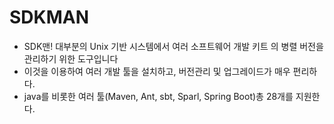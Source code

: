 # SDKMAN
 - SDK맨! 대부분의 Unix 기반 시스템에서 여러 소프트웨어 개발 키트 의 병렬 버전을 관리하기 위한 도구입니다
 - 이것을 이용하여 여러 개발 툴을 설치하고, 버전관리 및 업그레이드가 매우 편리하다.
 - java를 비롯한 여러 툴(Maven, Ant, sbt, Sparl, Spring Boot)총 28개를 지원한다.
